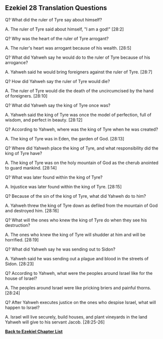 ## Ezekiel 28 Translation Questions ##

Q? What did the ruler of Tyre say about himself?

A. The ruler of Tyre said about himself, "I am a god!" [28:2]

Q? Why was the heart of the ruler of Tyre arrogant?

A. The ruler's heart was arrogant because of his wealth. [28:5]

Q? What did Yahweh say he would do to the ruler of Tyre because of his arrogance?

A. Yahweh said he would bring foreigners against the ruler of Tyre. [28:7]

Q? How did Yahweh say the ruler of Tyre would die?

A. The ruler of Tyre would die the death of the uncircumcised by the hand of foreigners. [28:10]

Q? What did Yahweh say the king of Tyre once was?

A. Yahweh said the king of Tyre was once the model of perfection, full of wisdom, and perfect in beauty. [28:12]

Q? According to Yahweh, where was the king of Tyre when he was created?

A. The king of Tyre was in Eden, the garden of God. [28:13]

Q? Where did Yahweh place the king of Tyre, and what responsibility did the king of Tyre have?

A. The king of Tyre was on the holy mountain of God as the cherub anointed to guard mankind. [28:14]

Q? What was later found within the king of Tyre?

A. Injustice was later found within the king of Tyre. [28:15]

Q? Because of the sin of the king of Tyre, what did Yahweh do to him?

A. Yahweh threw the king of Tyre down as defiled from the mountain of God and destroyed him. [28:16]

Q? What will the ones who knew the king of Tyre do when they see his destruction?

A. The ones who knew the king of Tyre will shudder at him and will be horrified. [28:19]

Q? What did Yahweh say he was sending out to Sidon?

A. Yahweh said he was sending out a plague and blood in the streets of Sidon. [28:23]

Q? According to Yahweh, what were the peoples around Israel like for the house of Israel?

A. The peoples around Israel were like pricking briers and painful thorns. [28:24]

Q? After Yahweh executes justice on the ones who despise Israel, what will happen to Israel?

A. Israel will live securely, build houses, and plant vineyards in the land Yahweh will give to his servant Jacob. [28:25-26]

__[Back to Ezekiel Chapter List](./)__

